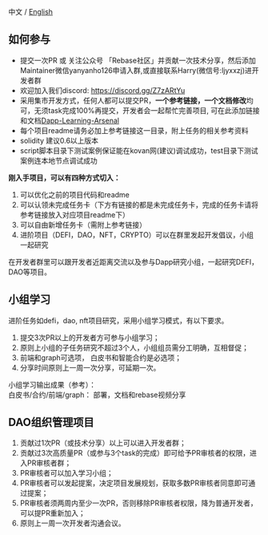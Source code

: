 中文 / [English](https://github.com/rebase-network/Dapp-Learning/blob/main/docs/dao-en.md)

## 如何参与
- 提交一次PR 或 关注公众号 「Rebase社区」并贡献一次技术分享，然后添加Maintainer微信yanyanho126申请入群,或直接联系Harry(微信号:ljyxxzj)进开发者群
- 欢迎加入我们discord: https://discord.gg/Z7zARtYu
- 采用集市开发方式，任何人都可以提交PR，**一个参考链接，一个文档修改**均可，无须task完成100%再提交，开发者会一起帮忙完善项目, 可在此添加链接和文档[Dapp-Learning-Arsenal](https://github.com/rebase-network/Dapp-Learning-Arsenal)  
- 每个项目readme请务必加上参考链接这一目录，附上任务的相关参考资料
- solidity 建议0.6以上版本
- script脚本目录下测试案例保证能在kovan网(建议)调试成功，test目录下测试案例连本地节点调试成功

**刚入手项目，可以有四种方式切入：**

1. 可以优化之前的项目代码和readme
2. 可以认领未完成任务卡（下方有链接的都是未完成任务卡，完成的任务卡请将参考链接放入对应项目readme下）
3. 可以自由新增任务卡（需附上参考链接）
4. 进阶项目（DEFI，DAO，NFT，CRYPTO）可以在群里发起开发倡议，小组一起研究  

在开发者群里可以跟开发者近距离交流以及参与Dapp研究小组，一起研究DEFI，DAO等项目。

## 小组学习
  进阶任务如defi，dao, nft项目研究，采用小组学习模式，有以下要求。
 1. 提交3次PR以上的开发者方可参与小组学习；
 2. 原则上小组的子任务研究不超过3个人，小组组员需分工明确，互相督促；
 3. 前端和graph可选项， 白皮书和智能合约是必选项；
 4. 分享时间原则上一周一次分享，可延期一次。 

 小组学习输出成果（参考）：    
 白皮书/合约/前端/graph： 部署，文档和rebase视频分享


## DAO组织管理项目
  1. 贡献过1次PR（或技术分享）以上可以进入开发者群；  
  2. 贡献过3次高质量PR（或参与3个task的完成）即可给予PR审核者的权限，进入PR审核者群；
  3. PR审核者可以加入学习小组；
  4. PR审核者可以发起提案，决定项目发展规划，获取多数PR审核者同意即可通过提案；
  5. PR审核者须两周内至少一次PR，否则移除PR审核者权限，降为普通开发者，可以提PR重新加入；
  6. 原则上一周一次开发者沟通会议。